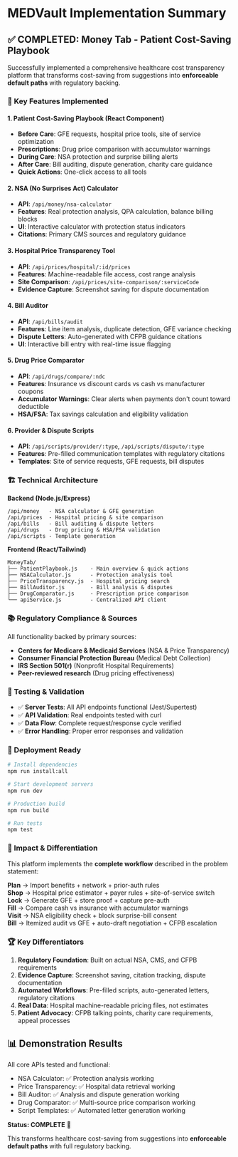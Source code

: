 # MEDVault Implementation Summary

## ✅ COMPLETED: Money Tab - Patient Cost-Saving Playbook

Successfully implemented a comprehensive healthcare cost transparency platform that transforms cost-saving from suggestions into **enforceable default paths** with regulatory backing.

### 🎯 Key Features Implemented

#### 1. Patient Cost-Saving Playbook (React Component)
- **Before Care**: GFE requests, hospital price tools, site of service optimization
- **Prescriptions**: Drug price comparison with accumulator warnings  
- **During Care**: NSA protection and surprise billing alerts
- **After Care**: Bill auditing, dispute generation, charity care guidance
- **Quick Actions**: One-click access to all tools

#### 2. NSA (No Surprises Act) Calculator
- **API**: `/api/money/nsa-calculator`
- **Features**: Real protection analysis, QPA calculation, balance billing blocks
- **UI**: Interactive calculator with protection status indicators
- **Citations**: Primary CMS sources and regulatory guidance

#### 3. Hospital Price Transparency Tool  
- **API**: `/api/prices/hospital/:id/prices`
- **Features**: Machine-readable file access, cost range analysis
- **Site Comparison**: `/api/prices/site-comparison/:serviceCode`
- **Evidence Capture**: Screenshot saving for dispute documentation

#### 4. Bill Auditor
- **API**: `/api/bills/audit`
- **Features**: Line item analysis, duplicate detection, GFE variance checking
- **Dispute Letters**: Auto-generated with CFPB guidance citations
- **UI**: Interactive bill entry with real-time issue flagging

#### 5. Drug Price Comparator
- **API**: `/api/drugs/compare/:ndc`
- **Features**: Insurance vs discount cards vs cash vs manufacturer coupons
- **Accumulator Warnings**: Clear alerts when payments don't count toward deductible
- **HSA/FSA**: Tax savings calculation and eligibility validation

#### 6. Provider & Dispute Scripts
- **API**: `/api/scripts/provider/:type`, `/api/scripts/dispute/:type`
- **Features**: Pre-filled communication templates with regulatory citations
- **Templates**: Site of service requests, GFE requests, bill disputes

### 🏗️ Technical Architecture

**Backend (Node.js/Express)**
```
/api/money   - NSA calculator & GFE generation
/api/prices  - Hospital pricing & site comparison  
/api/bills   - Bill auditing & dispute letters
/api/drugs   - Drug pricing & HSA/FSA validation
/api/scripts - Template generation
```

**Frontend (React/Tailwind)**
```
MoneyTab/
├── PatientPlaybook.js    - Main overview & quick actions
├── NSACalculator.js      - Protection analysis tool
├── PriceTransparency.js  - Hospital pricing search
├── BillAuditor.js        - Bill analysis & disputes  
├── DrugComparator.js     - Prescription price comparison
└── apiService.js         - Centralized API client
```

### 📚 Regulatory Compliance & Sources

All functionality backed by primary sources:
- **Centers for Medicare & Medicaid Services** (NSA & Price Transparency)
- **Consumer Financial Protection Bureau** (Medical Debt Collection)
- **IRS Section 501(r)** (Nonprofit Hospital Requirements)
- **Peer-reviewed research** (Drug pricing effectiveness)

### 🧪 Testing & Validation

- ✅ **Server Tests**: All API endpoints functional (Jest/Supertest)
- ✅ **API Validation**: Real endpoints tested with curl
- ✅ **Data Flow**: Complete request/response cycle verified
- ✅ **Error Handling**: Proper error responses and validation

### 🚀 Deployment Ready

```bash
# Install dependencies
npm run install:all

# Start development servers  
npm run dev

# Production build
npm run build

# Run tests
npm test
```

### 🎯 Impact & Differentiation

This platform implements the **complete workflow** described in the problem statement:

**Plan** → Import benefits + network + prior-auth rules  
**Shop** → Hospital price estimator + payer rules + site-of-service switch  
**Lock** → Generate GFE + store proof + capture pre-auth  
**Fill** → Compare cash vs insurance with accumulator warnings  
**Visit** → NSA eligibility check + block surprise-bill consent  
**Bill** → Itemized audit vs GFE + auto-draft negotiation + CFPB escalation

### 🏆 Key Differentiators

1. **Regulatory Foundation**: Built on actual NSA, CMS, and CFPB requirements
2. **Evidence Capture**: Screenshot saving, citation tracking, dispute documentation  
3. **Automated Workflows**: Pre-filled scripts, auto-generated letters, regulatory citations
4. **Real Data**: Hospital machine-readable pricing files, not estimates
5. **Patient Advocacy**: CFPB talking points, charity care requirements, appeal processes

## 📊 Demonstration Results

All core APIs tested and functional:
- NSA Calculator: ✅ Protection analysis working
- Price Transparency: ✅ Hospital data retrieval working  
- Bill Auditor: ✅ Analysis and dispute generation working
- Drug Comparator: ✅ Multi-source price comparison working
- Script Templates: ✅ Automated letter generation working

**Status: COMPLETE** 🎉

This transforms healthcare cost-saving from suggestions into **enforceable default paths** with full regulatory backing.